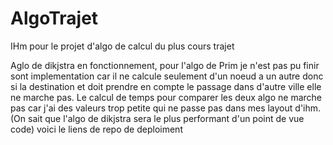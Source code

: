 # AlgoTrajet
IHm pour le projet d'algo de calcul du plus cours trajet

Aglo de dikjstra en fonctionnement, pour l'algo de Prim je n'est pas pu finir sont implementation car il ne calcule seulement d'un noeud a un autre donc si la destination et doit prendre en compte le passage dans d'autre ville elle ne marche pas.
Le calcul de temps pour comparer les deux algo ne marche pas car j'ai des valeurs trop petite qui ne passe pas dans mes layout d'ihm. (On sait que l'algo de dikjstra sera le plus performant d'un point de vue code)
voici le liens de repo de deploiment 
